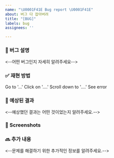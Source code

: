 ```yaml
---
name: "\U0001F41E Bug report \U0001F41E"
about: 버그 다 잡아버려
title: "[BUG]"
labels: bug
assignees: ''

---
```


### 🐞 버그 설명
<--어떤 버그인지 자세히 알려주세요-->

### ✅ 재현 방법
Go to '...'
Click on '....'
Scroll down to '....'
See error

### 💭 예상된 결과
<--예상했던 결과는 어떤 것이었는지 알려주세요.-->

### 📸 Screenshots

### 🔜 추가 내용
<--문제를 해결하기 위한 추가적인 정보를 알려주세요.-->
